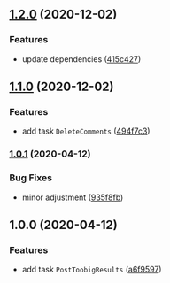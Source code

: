 ## [1.2.0](https://github.com/unindented/azure-pipelines-tasks/compare/v1.1.0...v1.2.0) (2020-12-02)


### Features

* update dependencies ([415c427](https://github.com/unindented/azure-pipelines-tasks/commit/415c427c59eefa664f7b0af927331e6b94d26966))

## [1.1.0](https://github.com/unindented/azure-pipelines-tasks/compare/v1.0.1...v1.1.0) (2020-12-02)


### Features

* add task `DeleteComments` ([494f7c3](https://github.com/unindented/azure-pipelines-tasks/commit/494f7c3b1b53b151d4975654036f7f510f754381))

### [1.0.1](https://github.com/unindented/azure-pipelines-tasks/compare/v1.0.0...v1.0.1) (2020-04-12)


### Bug Fixes

* minor adjustment ([935f8fb](https://github.com/unindented/azure-pipelines-tasks/commit/935f8fb477da2b288384d88bd63ef131308bff98))

## 1.0.0 (2020-04-12)


### Features

* add task `PostToobigResults` ([a6f9597](https://github.com/unindented/azure-pipelines-tasks/commit/a6f95977900d0ec6e3180b7756e97f2772c712ab))
